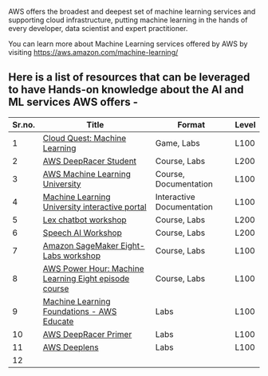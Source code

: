 AWS offers the broadest and deepest set of machine learning services and supporting cloud infrastructure, putting machine learning in the hands of every developer, data scientist and expert practitioner.

 You can learn more about Machine Learning services offered by AWS by visiting https://aws.amazon.com/machine-learning/

## Here is a list of resources that can be leveraged to have Hands-on knowledge about the AI and ML services AWS offers - 

| Sr.no. | Title                                                                                                                                                                                                                                                                                                     | Format                    | Level |
|--------|-----------------------------------------------------------------------------------------------------------------------------------------------------------------------------------------------------------------------------------------------------------------------------------------------------------|---------------------------|-------|
| 1      | [Cloud Quest: Machine Learning](https://explore.skillbuilder.aws/learn/course/11458/play/42651/play-cloud-quest-cloud-practitioner)                                                                                                                                                                       | Game, Labs                | L100  |
| 2      | [AWS DeepRacer Student](https://aws.amazon.com/deepracer/student/)                                                                                                                                                                                                                                        | Course, Labs              | L200  |
| 3      | [AWS Machine Learning University](https://github.com/aws-samples/aws-machine-learning-university-accelerated-nlp/?trk=el_a134p000006gNt0AAE&trkCampaign=Machine_Learning_University_NLP_github&sc_channel=el&sc_campaign=Machine_Learning_University_Webpage_NLP_github_CTA&sc_outcome=Product_Marketing) | Course, Documentation     | L100  |
| 4      | [Machine Learning University interactive portal](https://mlu-explain.github.io/)                                                                                                                                                                                                                          | Interactive Documentation | L100  |
| 5      | [Lex chatbot workshop](https://catalog.us-east-1.prod.workshops.aws/workshops/1340db0e-94bd-4014-93e9-dcc218b9d796/en-US)                                                                                                                                                                                 | Course, Labs              | L200  |
| 6      | [Speech AI Workshop]( https://catalog.us-east-1.prod.workshops.aws/workshops/acd49d39-dfcd-429a-83d6-d162b99b4c24/en-US )                                                                                                                                                                               | Course, Labs              | L200  |
| 7      | [Amazon SageMaker Eight-Labs workshop]( https://catalog.us-east-1.prod.workshops.aws/workshops/80ba0ea5-7cf9-4b8c-9d3f-1cd988b6c071/en-US )                                                                                                                                                             | Course, Labs              | L100  |
| 8      | [AWS Power Hour: Machine Learning Eight episode course]( https://pages.awscloud.com/global-traincert-twitch-power-hour-machine-learning.html )                                                                                                                                                          | Course, Labs              | L100  |
| 9      | [Machine Learning Foundations - AWS Educate](https://awseducate.instructure.com/courses/756)                                                                                                                                                                                                              | Labs                      | L100  |
| 10     | [AWS DeepRacer Primer](https://awseducate.instructure.com/courses/750)                                                                                                                                                                                                                                    | Labs                      | L100  |
| 11     | [AWS Deeplens](https://awseducate.instructure.com/courses/208)                                                                                                                                                                                                                                            | Labs                      | L100  |
| 12     | []()                                                                                                                                                                                                                                                                                                      |                           |       |